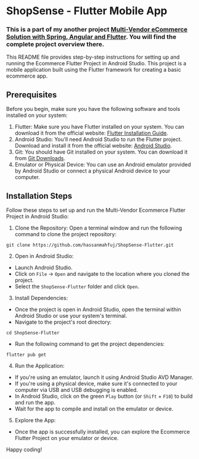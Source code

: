 # ShopSense - Flutter Mobile App

### This is a part of my another project [Multi-Vendor eCommerce Solution with Spring, Angular and Flutter](https://github.com/hassanmahfuj/Multi-Vendor-eCommerce-Solution-with-Spring-Angular-Flutter). You will find the complete project overview there.

This README file provides step-by-step instructions for setting up and running the Ecommerce Flutter Project in Android Studio. This project is a mobile application built using the Flutter framework for creating a basic ecommerce app.

## Prerequisites
Before you begin, make sure you have the following software and tools installed on your system:

1. Flutter: Make sure you have Flutter installed on your system. You can download it from the official website: [Flutter Installation Guide](https://flutter.dev/docs/get-started/install).
2. Android Studio: You'll need Android Studio to run the Flutter project. Download and install it from the official website: [Android Studio](https://developer.android.com/studio).
3. Git: You should have Git installed on your system. You can download it from [Git Downloads](https://git-scm.com/downloads).
4. Emulator or Physical Device: You can use an Android emulator provided by Android Studio or connect a physical Android device to your computer.

## Installation Steps
Follow these steps to set up and run the Multi-Vendor Ecommerce Flutter Project in Android Studio:

1. Clone the Repository:
Open a terminal window and run the following command to clone the project repository:
```
git clone https://github.com/hassanmahfuj/ShopSense-Flutter.git
```

2. Open in Android Studio:
- Launch Android Studio.
- Click on ```File``` -> ```Open``` and navigate to the location where you cloned the project.
- Select the ```ShopSense-Flutter``` folder and click ```Open```.

3. Install Dependencies:
- Once the project is open in Android Studio, open the terminal within Android Studio or use your system's terminal.
- Navigate to the project's root directory:
```
cd ShopSense-Flutter
```
- Run the following command to get the project dependencies:
```
flutter pub get
```

4. Run the Application:
- If you're using an emulator, launch it using Android Studio AVD Manager.
- If you're using a physical device, make sure it's connected to your computer via USB and USB debugging is enabled.
- In Android Studio, click on the green ```Play``` button (or ```Shift``` + ```F10```) to build and run the app.
- Wait for the app to compile and install on the emulator or device.

5. Explore the App:
- Once the app is successfully installed, you can explore the Ecommerce Flutter Project on your emulator or device.

Happy coding!
